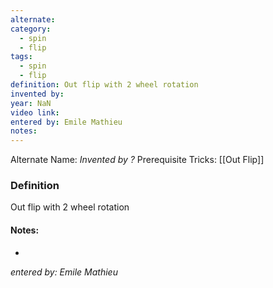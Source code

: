```yaml
---
alternate: 
category:
  - spin
  - flip
tags:
  - spin
  - flip
definition: Out flip with 2 wheel rotation
invented by: 
year: NaN
video link: 
entered by: Emile Mathieu
notes: 
---
```

Alternate Name: 
*Invented by ?*
Prerequisite Tricks: [[Out Flip]]

### Definition
Out flip with 2 wheel rotation


#### Notes:
- 
*entered by: Emile Mathieu*
